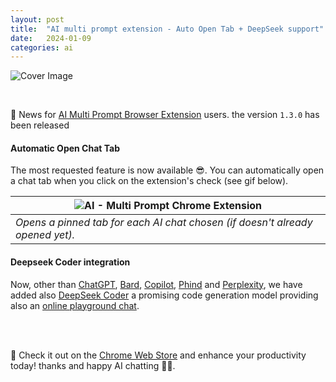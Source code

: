 ```yaml
---
layout: post
title:  "AI multi prompt extension - Auto Open Tab + DeepSeek support"
date:   2024-01-09
categories: ai
---
```


![Cover Image](../../../../assets/ai-multi-prompt-browser-extension/cover.png)

<br>

🎉 News for [AI Multi Prompt Browser Extension][chrome] users. the version `1.3.0` has been released

#### Automatic Open Chat Tab

The most requested feature is now available 😎. You can automatically open a chat tab when you click on the extension's check (see gif below).

| ![AI - Multi Prompt Chrome Extension](../../../../assets/ai-multi-prompt-browser-extension/output.gif) |
| --- | 
| _Opens a pinned tab for each AI chat chosen (if doesn't already opened yet)._ |

#### Deepseek Coder integration

Now, other than [ChatGPT], [Bard], [Copilot], [Phind] and [Perplexity], we have added also [DeepSeek Coder][Deepseek] a promising code generation model providing also an [online playground chat][deepseek_chat].

<br>
<br>

🔗 Check it out on the [Chrome Web Store][chrome] and enhance your productivity today! thanks and happy AI chatting 💬🤖.


[extension]: https://bsorrentino.github.io/bsorrentino/ai/2023/10/16/ai-multi-prompt-browser-extension.html
[chrome]: https://chromewebstore.google.com/detail/jmifflpjnpeamgeclkhlbilpjjmhajmd/preview?hl=en
[chatgpt]: https://chat.openai.com/
[bard]: https://bard.google.com/
[perplexity]: https://perplexity.ai/
[phind]: https://phind.com/
[copilot]: https://copilot.microsoft.com/
[deepseek]: https://github.com/deepseek-ai/DeepSeek-Coder
[deepseek_chat]: https://github.com/deepseek-ai/DeepSeek-Coder
